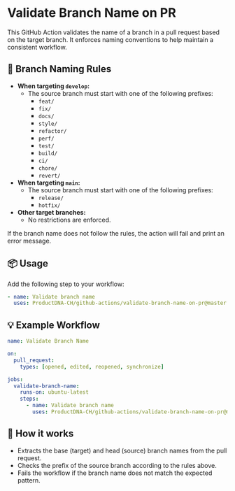 # Validate Branch Name on PR

This GitHub Action validates the name of a branch in a pull request based on the target branch. It enforces naming conventions to help maintain a consistent workflow.

## 🚦 Branch Naming Rules

- **When targeting `develop`:**
  - The source branch must start with one of the following prefixes:
    - `feat/`
    - `fix/`
    - `docs/`
    - `style/`
    - `refactor/`
    - `perf/`
    - `test/`
    - `build/`
    - `ci/`
    - `chore/`
    - `revert/`
- **When targeting `main`:**
  - The source branch must start with one of the following prefixes:
    - `release/`
    - `hotfix/`
- **Other target branches:**  
  - No restrictions are enforced.

If the branch name does not follow the rules, the action will fail and print an error message.

## 📦 Usage

Add the following step to your workflow:

```yaml
- name: Validate branch name
  uses: ProductDNA-CH/github-actions/validate-branch-name-on-pr@master
```

## 💡 Example Workflow

```yaml
name: Validate Branch Name

on:
  pull_request:
    types: [opened, edited, reopened, synchronize]

jobs:
  validate-branch-name:
    runs-on: ubuntu-latest
    steps:
      - name: Validate branch name
        uses: ProductDNA-CH/github-actions/validate-branch-name-on-pr@master
```

## 📝 How it works

- Extracts the base (target) and head (source) branch names from the pull request.
- Checks the prefix of the source branch according to the rules above.
- Fails the workflow if the branch name does not match the expected pattern.
